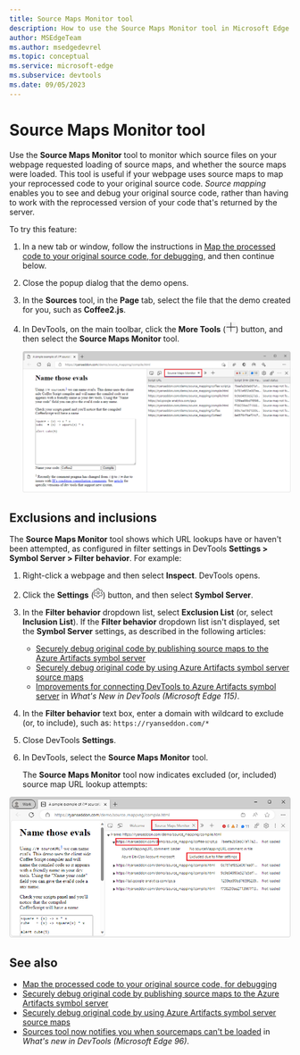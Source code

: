 ```yaml
---
title: Source Maps Monitor tool
description: How to use the Source Maps Monitor tool in Microsoft Edge DevTools.
author: MSEdgeTeam
ms.author: msedgedevrel
ms.topic: conceptual
ms.service: microsoft-edge
ms.subservice: devtools
ms.date: 09/05/2023
---
```

# Source Maps Monitor tool

Use the **Source Maps Monitor** tool to monitor which source files on your webpage requested loading of source maps, and whether the source maps were loaded.  This tool is useful if your webpage uses source maps to map your reprocessed code to your original source code.  _Source mapping_ enables you to see and debug your original source code, rather than having to work with the reprocessed version of your code that's returned by the server.


To try this feature:

1. In a new tab or window, follow the instructions in [Map the processed code to your original source code, for debugging](../javascript/source-maps.md), and then continue below.

1. Close the popup dialog that the demo opens.

1. In the **Sources** tool, in the **Page** tab, select the file that the demo created for you, such as **Coffee2.js**.

1. In DevTools, on the main toolbar, click the **More Tools** (![More Tools icon](./source-maps-monitor-tool-images/more-tools-icon-light-theme.png)) button, and then select the **Source Maps Monitor** tool.

   ![The Source Maps Monitor tool](./source-maps-monitor-tool-images/source-maps-monitor-tool.png)


<!-- ====================================================================== -->
## Exclusions and inclusions

The **Source Maps Monitor** tool shows which URL lookups have or haven't been attempted, as configured in filter settings in DevTools **Settings > Symbol Server > Filter behavior**.  For example:

1. Right-click a webpage and then select **Inspect**.  DevTools opens.

1. Click the **Settings** (![Settings icon for DevTools](./source-maps-monitor-tool-images/settings-icon.png)) button, and then select **Symbol Server**.

1. In the **Filter behavior** dropdown list, select **Exclusion List** (or, select **Inclusion List**).  If the **Filter behavior** dropdown list isn't displayed, set the **Symbol Server** settings, as described in the following articles:

   * [Securely debug original code by publishing source maps to the Azure Artifacts symbol server](../javascript/publish-source-maps-to-azure.md)
   * [Securely debug original code by using Azure Artifacts symbol server source maps](../javascript/consume-source-maps-from-azure.md)
   * [Improvements for connecting DevTools to Azure Artifacts symbol server](../whats-new/2023/07/devtools-115.md#improvements-for-connecting-devtools-to-azure-artifacts-symbol-server) in _What's New in DevTools (Microsoft Edge 115)_.

1. In the **Filter behavior** text box, enter a domain with wildcard to exclude (or, to include), such as: `https://ryanseddon.com/*`

1. Close DevTools **Settings**.

1. In DevTools, select the **Source Maps Monitor** tool.

   The **Source Maps Monitor** tool now indicates excluded (or, included) source map URL lookup attempts:

![Source Maps Monitor tool indicates source map URL lookups attempted](./source-maps-monitor-tool-images/source-maps-monitor-exclusions.png)


<!-- ====================================================================== -->
## See also

* [Map the processed code to your original source code, for debugging](../javascript/source-maps.md)
* [Securely debug original code by publishing source maps to the Azure Artifacts symbol server](../javascript/publish-source-maps-to-azure.md)
* [Securely debug original code by using Azure Artifacts symbol server source maps](../javascript/consume-source-maps-from-azure.md)
* [Sources tool now notifies you when sourcemaps can't be loaded](../whats-new/2021/11/devtools.md#sources-tool-now-notifies-you-when-sourcemaps-cant-be-loaded) in _What's new in DevTools (Microsoft Edge 96)_.
